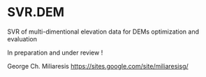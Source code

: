 # SVR.DEM
SVR of multi-dimentional elevation data for DEMs optimization and evaluation

In preparation and under review !

George Ch. Miliaresis
https://sites.google.com/site/miliaresisg/
